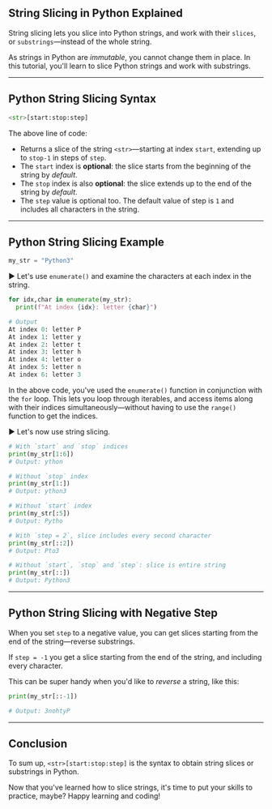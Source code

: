 ## String Slicing in Python Explained

String slicing lets you slice into Python strings, and work with their `slices`, or `substrings`—instead of the whole string.

As strings in Python are *immutable*, you cannot change them in place. In this tutorial, you'll learn to slice Python strings and work with substrings.

----


## Python String Slicing Syntax
```py
<str>[start:stop:step]
```
The above line of code:
- Returns a slice of the string `<str>`—starting at index `start`, extending up to `stop-1` in steps of `step`.
- The `start` index is **optional**: the slice starts from the beginning of the string by _default_.
- The `stop` index is also **optional**: the slice extends up to the end of the string by _default_.
- The `step` value is optional too. The default value of step is `1` and includes all characters in the string.

----


## Python String Slicing Example
```py
my_str = "Python3"
```
▶ Let's use `enumerate()` and examine the characters at each index in the string.
```py
for idx,char in enumerate(my_str):
  print(f"At index {idx}: letter {char}")

# Output
At index 0: letter P
At index 1: letter y
At index 2: letter t
At index 3: letter h
At index 4: letter o
At index 5: letter n
At index 6: letter 3
```
In the above code, you've used the `enumerate()` function in conjunction with the `for` loop. This lets you loop through iterables, and access items along with their indices simultaneously—without having to use the `range()` function to get the indices.

▶ Let's now use string slicing.
```py
# With `start` and `stop` indices
print(my_str[1:6])
# Output: ython

# Without `stop` index
print(my_str[1:])
# Output: ython3

# Without `start` index
print(my_str[:5])
# Output: Pytho

# With `step = 2`, slice includes every second character
print(my_str[::2])
# Output: Pto3

# Without `start`, `stop` and `step`: slice is entire string
print(my_str[::])
# Output: Python3
```
----

## Python String Slicing with Negative Step
When you set `step` to a negative value, you can get slices starting from the end of the string—reverse substrings.

If `step = -1` you get a slice starting from the end of the string, and including every character.

This can be super handy when you'd like to _reverse_ a string, like this:
```py
print(my_str[::-1])

# Output: 3nohtyP
```
----

## Conclusion
To sum up, `<str>[start:stop:step]` is the syntax to obtain string slices or substrings in Python.

Now that you've learned how to slice strings, it's time to put your skills to practice, maybe? Happy learning and coding!

